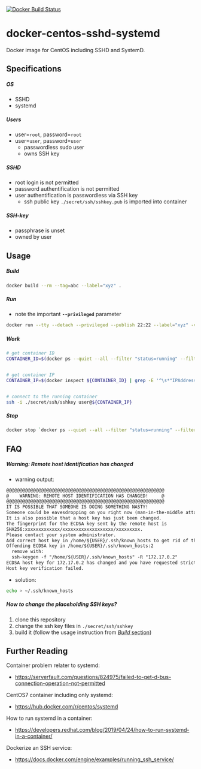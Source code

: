 [![Docker Build Status](https://img.shields.io/docker/cloud/build/europ/docker-centos-sshd-systemd.svg?label=Docker%20Build&logo=docker)](https://hub.docker.com/r/europ/docker-centos-sshd-systemd/builds)

# docker-centos-sshd-systemd

Docker image for CentOS including SSHD and SystemD.

## Specifications

##### OS

* SSHD
* systemd

##### Users

* user=`root`, password=`root`
* user=`user`, password=`user`
	* passwordless sudo user
	* owns SSH key

##### SSHD

* root login is not permitted
* password authentification is not permitted
* user authentification is passwordless via SSH key
	* ssh public key `./secret/ssh/sshkey.pub` is imported into container

##### SSH-key

* passphrase is unset
* owned by user

## Usage

##### Build

```sh
docker build --rm --tag=abc --label="xyz" .
```

##### Run

* note the important **`--privileged`** parameter

```sh
docker run --tty --detach --privileged --publish 22:22 --label="xyz" -v /sys/fs/cgroup:/sys/fs/cgroup:ro abc
```

##### Work

```sh
# get container ID
CONTAINER_ID=$(docker ps --quiet --all --filter "status=running" --filter "label=xyz")


# get container IP
CONTAINER_IP=$(docker inspect ${CONTAINER_ID} | grep -E '^\s*"IPAddress": ".*$' | grep -ohE "[0-9]+\.[0-9]+\.[0-9]+\.[0-9]+" | head -1)


# connect to the running container
ssh -i ./secret/ssh/sshkey user@${CONTAINER_IP}
```

##### Stop

```sh
docker stop `docker ps --quiet --all --filter "status=running" --filter "label=xyz"`
```

## FAQ

##### Warning: Remote host identification has changed

* warning output:

```txt
@@@@@@@@@@@@@@@@@@@@@@@@@@@@@@@@@@@@@@@@@@@@@@@@@@@@@@@@@@@
@    WARNING: REMOTE HOST IDENTIFICATION HAS CHANGED!     @
@@@@@@@@@@@@@@@@@@@@@@@@@@@@@@@@@@@@@@@@@@@@@@@@@@@@@@@@@@@
IT IS POSSIBLE THAT SOMEONE IS DOING SOMETHING NASTY!
Someone could be eavesdropping on you right now (man-in-the-middle attack)!
It is also possible that a host key has just been changed.
The fingerprint for the ECDSA key sent by the remote host is
SHA256:xxxxxxxxxxxxx/xxxxxxxxxxxxxxxxxxx/xxxxxxxxx.
Please contact your system administrator.
Add correct host key in /home/${USER}/.ssh/known_hosts to get rid of this message.
Offending ECDSA key in /home/${USER}/.ssh/known_hosts:2
  remove with:
  ssh-keygen -f "/home/${USER}/.ssh/known_hosts" -R "172.17.0.2"
ECDSA host key for 172.17.0.2 has changed and you have requested strict checking.
Host key verification failed.
```

* solution:

```sh
echo > ~/.ssh/known_hosts
```

##### How to change the placeholding SSH keys?

1. clone this repository
1. change the ssh key files in `./secret/ssh/sshkey`
1. build it (follow the usage instruction from [*Build* section](#build))

## Further Reading

Container problem relater to systemd:

* https://serverfault.com/questions/824975/failed-to-get-d-bus-connection-operation-not-permitted

CentOS7 container including only systemd:

* https://hub.docker.com/r/centos/systemd

How to run systemd in a container:

* https://developers.redhat.com/blog/2019/04/24/how-to-run-systemd-in-a-container/

Dockerize an SSH service:

* https://docs.docker.com/engine/examples/running_ssh_service/
